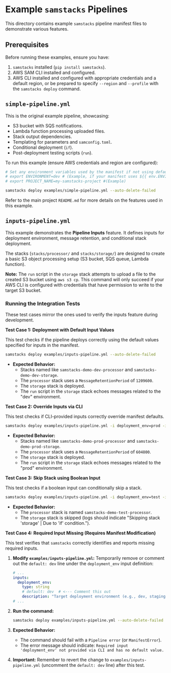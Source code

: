 # Example `samstacks` Pipelines

This directory contains example `samstacks` pipeline manifest files to demonstrate various features.

## Prerequisites

Before running these examples, ensure you have:
1.  `samstacks` installed (`pip install samstacks`).
2.  AWS SAM CLI installed and configured.
3.  AWS CLI installed and configured with appropriate credentials and a default region, or be prepared to specify `--region` and `--profile` with the `samstacks deploy` command.

## `simple-pipeline.yml`

This is the original example pipeline, showcasing:
- S3 bucket with SQS notifications.
- Lambda function processing uploaded files.
- Stack output dependencies.
- Templating for parameters and `samconfig.toml`.
- Conditional deployment (`if`).
- Post-deployment testing scripts (`run`).

To run this example (ensure AWS credentials and region are configured):

```bash
# Set any environment variables used by the manifest if not using defaults
# export ENVIRONMENT=dev # (Example, if your manifest uses ${{ env.ENVIRONMENT }})
# export PROJECT_NAME=my-samstacks-project #(Example)

samstacks deploy examples/simple-pipeline.yml --auto-delete-failed
```

Refer to the main project `README.md` for more details on the features used in this example. 

## `inputs-pipeline.yml`

This example demonstrates the **Pipeline Inputs** feature. It defines inputs for deployment environment, message retention, and conditional stack deployment.

The stacks (`stacks/processor/` and `stacks/storage/`) are designed to create a basic S3 object processing setup (S3 bucket, SQS queue, Lambda function).

**Note:** The `run` script in the `storage` stack attempts to upload a file to the created S3 bucket using `aws s3 cp`. This command will only succeed if your AWS CLI is configured with credentials that have permission to write to the target S3 bucket.

### Running the Integration Tests

These test cases mirror the ones used to verify the inputs feature during development.

**Test Case 1: Deployment with Default Input Values**

This test checks if the pipeline deploys correctly using the default values specified for inputs in the manifest.

```bash
samstacks deploy examples/inputs-pipeline.yml --auto-delete-failed
```

*   **Expected Behavior:**
    *   Stacks named like `samstacks-demo-dev-processor` and `samstacks-demo-dev-storage`.
    *   The `processor` stack uses a `MessageRetentionPeriod` of `1209600`.
    *   The `storage` stack is deployed.
    *   The `run` script in the `storage` stack echoes messages related to the "dev" environment.

**Test Case 2: Override Inputs via CLI**

This test checks if CLI-provided inputs correctly override manifest defaults.

```bash
samstacks deploy examples/inputs-pipeline.yml -i deployment_env=prod -i message_retention_override=604800 --auto-delete-failed
```

*   **Expected Behavior:**
    *   Stacks named like `samstacks-demo-prod-processor` and `samstacks-demo-prod-storage`.
    *   The `processor` stack uses a `MessageRetentionPeriod` of `604800`.
    *   The `storage` stack is deployed.
    *   The `run` script in the `storage` stack echoes messages related to the "prod" environment.

**Test Case 3: Skip Stack using Boolean Input**

This test checks if a boolean input can conditionally skip a stack.

```bash
samstacks deploy examples/inputs-pipeline.yml -i deployment_env=test -i deploy_storage_stack=false --auto-delete-failed
```

*   **Expected Behavior:**
    *   The `processor` stack is named `samstacks-demo-test-processor`.
    *   The `storage` stack is skipped (logs should indicate "Skipping stack 'storage' | Due to 'if' condition.").

**Test Case 4: Required Input Missing (Requires Manifest Modification)**

This test verifies that `samstacks` correctly identifies and reports missing required inputs.

1.  **Modify `examples/inputs-pipeline.yml`:**
    Temporarily remove or comment out the `default: dev` line under the `deployment_env` input definition:
    ```yaml
    # ...
    inputs:
      deployment_env:
        type: string
        # default: dev  # <--- Comment this out
        description: "Target deployment environment (e.g., dev, staging, prod)"
    # ...
    ```

2.  **Run the command:**
    ```bash
    samstacks deploy examples/inputs-pipeline.yml --auto-delete-failed
    ```

3.  **Expected Behavior:**
    *   The command should fail with a `Pipeline error` (or `ManifestError`).
    *   The error message should indicate: `Required input 'deployment_env' not provided via CLI and has no default value.`

4.  **Important:** Remember to revert the change to `examples/inputs-pipeline.yml` (uncomment the `default: dev` line) after this test.
